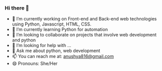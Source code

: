 ### Hi there 👋
- 🔭 I’m currently working on Front-end and Back-end web technologies using Python, Javascript, HTML, CSS.
- 🌱 I’m currently learning Python for automation
- 👯 I’m looking to collaborate on projects that involve web development and python
- 🤔 I’m looking for help with ...
- 💬 Ask me about python, web development
- 📫 You can reach me at: anushya816@gmail.com
- 😄 Pronouns: She/Her

<!--
**anushyanu/anushyanu** is a ✨ _special_ ✨ repository because its `README.md` (this file) appears on your GitHub profile.

Here are some ideas to get you started:

- 🔭 I’m currently working on ...
- 🌱 I’m currently learning ...
- 👯 I’m looking to collaborate on ...
- 🤔 I’m looking for help with ...
- 💬 Ask me about ...
- 📫 How to reach me: ...
- 😄 Pronouns: ...
- ⚡ Fun fact: ...
-->

